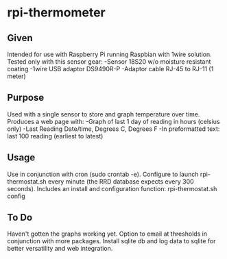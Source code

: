 rpi-thermometer
===============
Given
-----------
Intended for use with Raspberry Pi running Raspbian with 1wire solution. Tested only with this sensor gear:
-Sensor 18S20 w/o moisture resistant coating
-1wire USB adaptor DS9490R-P
-Adaptor cable RJ-45 to RJ-11 (1 meter)

Purpose
----------
Used with a single sensor to store and graph temperature over time. Produces a web page with:
-Graph of last 1 day of reading in hours (celsius only)
-Last Reading Date/time, Degrees C, Degrees F
-In preformatted text: last 100 reading (earliest to latest)

Usage
-----
Use in conjunction with cron (sudo crontab -e). Configure to launch rpi-thermostat.sh every minute (the RRD database expects every 300 seconds).
Includes an install and configuration function: rpi-thermostat.sh config

To Do
-----
Haven't gotten the graphs working yet.
Option to email at thresholds in conjunction with more packages.
Install sqlite db and log data to sqlite for better versatility and web integration.